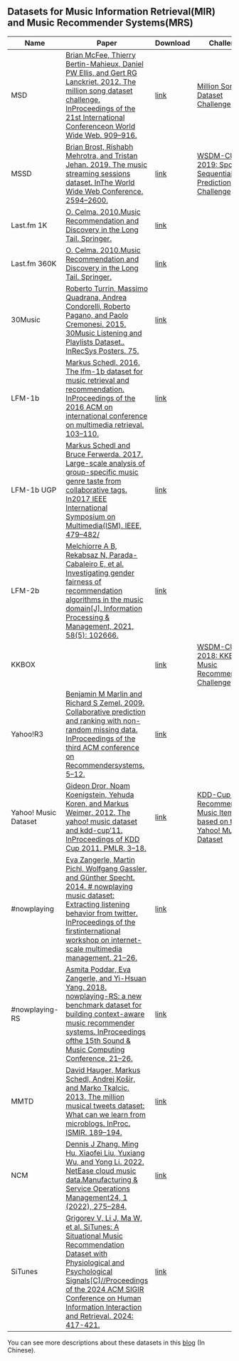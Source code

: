 ## Datasets for Music Information Retrieval(MIR) and Music Recommender Systems(MRS)

| Name                 | Paper                                                        | Download                                                     | Challenge                                                    |
| -------------------- | ------------------------------------------------------------ | ------------------------------------------------------------ | ------------------------------------------------------------ |
| MSD                  | [Brian McFee, Thierry Bertin-Mahieux, Daniel PW Ellis, and Gert RG Lanckriet. 2012. The million song dataset challenge. InProceedings of the 21st International Conferenceon World Wide Web. 909–916.](https://brianmcfee.net/papers/msdchallenge.pdf) | [link](http://millionsongdataset.com/)                       | [Million Song Dataset Challenge](https://www.kaggle.com/c/msdchallenge) |
| MSSD                 | [Brian Brost, Rishabh Mehrotra, and Tristan Jehan. 2019. The music streaming sessions dataset. InThe World Wide Web Conference. 2594–2600.](https://arxiv.org/pdf/1901.09851.pdf) | [link](http://research.spotify.com/datasets/music-streaming-sessions) | [WSDM-CUP 2019: Spotify Sequential Skip Prediction Challenge](https://www.aicrowd.com/challenges/spotify-sequential-skip-prediction-challenge ) |
| Last.fm 1K           | [O. Celma. 2010.Music Recommendation and Discovery in the Long Tail. Springer.](https://www.tdx.cat/bitstream/handle/10803/7557/toch.pdf?sequence=3.xml) | [link](http://ocelma.net/MusicRecommendationDataset/lastfm-1K.html) |                                                              |
| Last.fm 360K         | [O. Celma. 2010.Music Recommendation and Discovery in the Long Tail. Springer.](https://www.tdx.cat/bitstream/handle/10803/7557/toch.pdf?sequence=3.xml) | [link](http://ocelma.net/MusicRecommendationDataset/lastfm-360K.html) |                                                              |
| 30Music              | [Roberto Turrin, Massimo Quadrana, Andrea Condorelli, Roberto Pagano, and Paolo Cremonesi. 2015. 30Music Listening and Playlists Dataset.. InRecSys Posters. 75.](http://ceur-ws.org/Vol-1441/recsys2015_poster13.pdf) | [link](https://recsys.deib.polimi.it/datasets/)              |                                                              |
| LFM-1b               | [Markus Schedl. 2016. The lfm-1b dataset for music retrieval and recommendation. InProceedings of the 2016 ACM on international conference on multimedia retrieval. 103–110.](http://www.cp.jku.at/people/schedl/Research/Publications/pdf/schedl_icmr_2016.pdf) | [link](http://www.cp.jku.at/datasets/LFM-1b/)                |                                                              |
| LFM-1b UGP           | [Markus Schedl and Bruce Ferwerda. 2017. Large-scale analysis of group-specific music genre taste from collaborative tags. In2017 IEEE International Symposium on Multimedia(ISM). IEEE, 479–482/](http://www.cp.jku.at/people/schedl/Research/Publications/pdf/schedl_ism_mam_2017.pdf) | [link](http://www.cp.jku.at/datasets/LFM-1b/)                |                                                              |
| LFM-2b           | [Melchiorre A B, Rekabsaz N, Parada-Cabaleiro E, et al. Investigating gender fairness of recommendation algorithms in the music domain[J]. Information Processing & Management, 2021, 58(5): 102666.](https://www.sciencedirect.com/science/article/pii/S0306457321001540) | [link](http://www.cp.jku.at/datasets/LFM-2b/)                |                                                              |
| KKBOX                |                                                              | [link](https://www.kaggle.com/c/kkbox-music-recommendation-challenge/data) | [WSDM-CUP 2018: KKBox's Music Recommendation Challenge](https://www.kaggle.com/c/kkbox-music-recommendation-challenge/overview) |
| Yahoo!R3             | [Benjamin M Marlin and Richard S Zemel. 2009. Collaborative prediction and ranking with non-random missing data. InProceedings of the third ACM conference on Recommendersystems. 5–12.](https://www.cs.toronto.edu/~zemel/documents/acmrec2009-MarlinZemel.pdf) | [link](https://webscope.sandbox.yahoo.com/catalog.php?datatype=r) |                                                              |
| Yahoo! Music Dataset | [Gideon Dror, Noam Koenigstein, Yehuda Koren, and Markus Weimer. 2012. The yahoo! music dataset and kdd-cup’11. InProceedings of KDD Cup 2011. PMLR, 3–18.](http://proceedings.mlr.press/v18/dror12a/dror12a.pdf) | [link](http://kddcup.yahoo.com/datasets.php)                 | [KDD-Cup 2011: Recommending Music Items based on the Yahoo! Music Dataset](https://www.kdd.org/kdd2011/kddcup.shtml) |
| #nowplaying          | [Eva Zangerle, Martin Pichl, Wolfgang Gassler, and Günther Specht. 2014. # nowplaying music dataset: Extracting listening behavior from twitter. InProceedings of the firstinternational workshop on internet-scale multimedia management. 21–26.](https://dbis-informatik.uibk.ac.at/sites/default/files/2017-03/wissm03-zangerle.pdf) | [link](https://zenodo.org/record/2594483#.YhncCuhBybg)       |                                                              |
| #nowplaying-RS       | [Asmita Poddar, Eva Zangerle, and Yi-Hsuan Yang. 2018. nowplaying-RS: a new benchmark dataset for building context-aware music recommender systems. InProceedings ofthe 15th Sound & Music Computing Conference. 21–26.](http://mac.citi.sinica.edu.tw/~yang/pub/poddar18smc.pdf) | [link](https://zenodo.org/record/3247476#.Yhnb7ehBybh)       |                                                              |
| MMTD                 | [David Hauger, Markus Schedl, Andrej Košir, and Marko Tkalcic. 2013. The million musical tweets dataset: What can we learn from microblogs. InProc. ISMIR. 189–194.](https://ismir2013.ismir.net/wp-content/uploads/2013/09/85_Paper.pdf) | [link](http://www.cp.jku.at/datasets/MMTD/)                  |                                                              |
| NCM                  | [Dennis J Zhang, Ming Hu, Xiaofei Liu, Yuxiang Wu, and Yong Li. 2022. NetEase cloud music data.Manufacturing & Service Operations Management24, 1 (2022), 275–284.](https://deliverypdf.ssrn.com/delivery.php?ID=801118100100121090089121119088031118097047072050071009098007068067072122011026031106118049038127005002035071114077026074097005122047032083023122067085070064082101007022037053021069090114015118120112006002006064092026099071023098112066092005102065028009&EXT=pdf&INDEX=TRUE) | [link](https://idam.zju.edu.cn/newsinfo.php?cid=31&id=240)   |                                                              |
| SiTunes                  | [Grigorev V, Li J, Ma W, et al. SiTunes: A Situational Music Recommendation Dataset with Physiological and Psychological Signals[C]//Proceedings of the 2024 ACM SIGIR Conference on Human Information Interaction and Retrieval. 2024: 417-421.](https://dl.acm.org/doi/10.1145/3627508.3638343) | [link](https://github.com/JiayuLi-997/SiTunes_dataset/)   |                                                              |


You can see more descriptions about these datasets in this [blog](https://zhuanlan.zhihu.com/p/472900252) (In Chinese).
